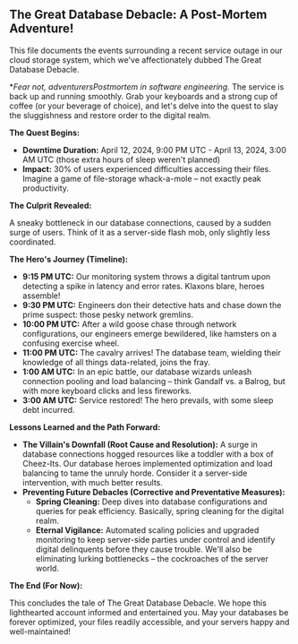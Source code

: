 ## The Great Database Debacle: A Post-Mortem Adventure!

This file documents the events surrounding a recent service outage in our cloud storage system, which we've affectionately dubbed The Great Database Debacle. 

**Fear not, adventurersPostmortem in software engineering.* The service is back up and running smoothly. Grab your keyboards and a strong cup of coffee (or your beverage of choice), and let's delve into the quest to slay the sluggishness and restore order to the digital realm.

**The Quest Begins:**

* **Downtime Duration:** April 12, 2024, 9:00 PM UTC - April 13, 2024, 3:00 AM UTC (those extra hours of sleep weren't planned)
* **Impact:** 30% of users experienced difficulties accessing their files. Imagine a game of file-storage whack-a-mole – not exactly peak productivity.

**The Culprit Revealed:**

A sneaky bottleneck in our database connections, caused by a sudden surge of users. Think of it as a server-side flash mob, only slightly less coordinated. 

**The Hero's Journey (Timeline):**

* **9:15 PM UTC:** Our monitoring system throws a digital tantrum upon detecting a spike in latency and error rates. Klaxons blare, heroes assemble!
* **9:30 PM UTC:** Engineers don their detective hats and chase down the prime suspect: those pesky network gremlins.
* **10:00 PM UTC:** After a wild goose chase through network configurations, our engineers emerge bewildered, like hamsters on a confusing exercise wheel.
* **11:00 PM UTC:** The cavalry arrives! The database team, wielding their knowledge of all things data-related, joins the fray.
* **1:00 AM UTC:** In an epic battle, our database wizards unleash connection pooling and load balancing – think Gandalf vs. a Balrog, but with more keyboard clicks and less fireworks.
* **3:00 AM UTC:** Service restored! The hero prevails, with some sleep debt incurred.

**Lessons Learned and the Path Forward:**

* **The Villain's Downfall (Root Cause and Resolution):** A surge in database connections hogged resources like a toddler with a box of Cheez-Its. Our database heroes implemented optimization and load balancing to tame the unruly horde. Consider it a server-side intervention, with much better results.
* **Preventing Future Debacles (Corrective and Preventative Measures):**
    * **Spring Cleaning:** Deep dives into database configurations and queries for peak efficiency. Basically, spring cleaning for the digital realm.
    * **Eternal Vigilance:**  Automated scaling policies and upgraded monitoring to keep server-side parties under control and identify digital delinquents before they cause trouble. We'll also be eliminating lurking bottlenecks – the cockroaches of the server world.

**The End (For Now):**

This concludes the tale of The Great Database Debacle. We hope this lighthearted account informed and entertained you. May your databases be forever optimized, your files readily accessible, and your servers happy and well-maintained!

